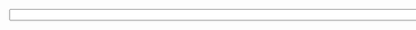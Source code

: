 <html>
  <body>
    <input type="text" id="name" name="name" required
       minlength="0" maxlength="99999999999" size="100">

  </body>
</html>
